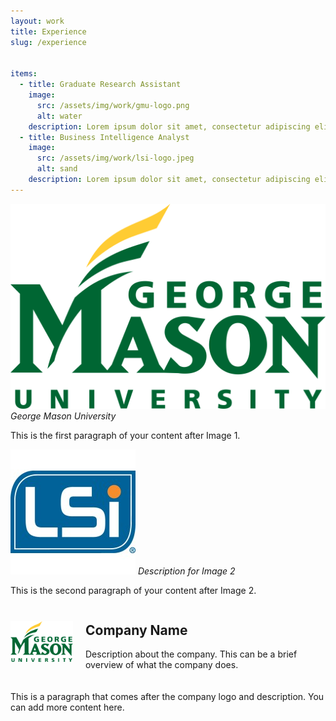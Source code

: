 ```yaml
---
layout: work
title: Experience
slug: /experience


items:
  - title: Graduate Research Assistant
    image:
      src: /assets/img/work/gmu-logo.png
      alt: water
    description: Lorem ipsum dolor sit amet, consectetur adipiscing elit
  - title: Business Intelligence Analyst
    image:
      src: /assets/img/work/lsi-logo.jpeg
      alt: sand
    description: Lorem ipsum dolor sit amet, consectetur adipiscing elit, sed do eiusmod te
---
```



![GMU](/assets/img/work/gmu-logo.png)
*George Mason University*

This is the first paragraph of your content after Image 1.

![LSI](/assets/img/work/lsi-logo.jpeg)
*Description for Image 2*

This is the second paragraph of your content after Image 2.


<div style="display: flex; align-items: center; margin-bottom: 20px;">
    <img src="/assets/img/work/gmu-logo.png" alt="Company Logo" style="width: 100px; height: auto; margin-right: 20px;">
    <div>
        <h2>Company Name</h2>
        <p>Description about the company. This can be a brief overview of what the company does.</p>
    </div>
</div>

<p>This is a paragraph that comes after the company logo and description. You can add more content here.</p>



<br />
<br />
